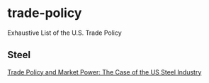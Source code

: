 # trade-policy
Exhaustive List of the U.S. Trade Policy 

## Steel
[Trade Policy and Market Power: The Case of the US Steel Industry](https://www.researchgate.net/publication/5188626_Trade_Policy_and_Market_Power_The_Case_of_the_US_Steel_Industry)
